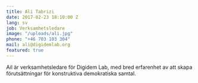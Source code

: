 ```yaml
---
title: Ali Tabrizi
date: 2017-02-23 18:10:00 Z
lang: sv
job: Verksamhetsledare
image: "/uploads/ali.jpg"
phone: "+46 703 103 304"
mail: ali@digidemlab.org
featured: true
---
```


Ail är verksamhetsledare för Digidem Lab, med bred erfarenhet av att skapa förutsättningar för konstruktiva demokratiska samtal.
